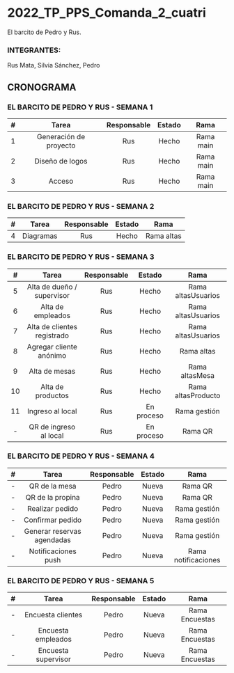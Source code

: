 # 2022_TP_PPS_Comanda_2_cuatri
El barcito de Pedro y Rus.

### INTEGRANTES:

Rus Mata, Silvia
Sánchez, Pedro

## CRONOGRAMA

### EL BARCITO DE PEDRO Y RUS - SEMANA 1 
| # | Tarea | Responsable | Estado | Rama |
| :------: | :------: | :------: | :------: | :------: |
| 1 | Generación de proyecto | Rus |  Hecho | Rama main |
| 2 | Diseño de logos | Rus |  Hecho | Rama main |
| 3 | Acceso | Rus |  Hecho | Rama main |


### EL BARCITO DE PEDRO Y RUS - SEMANA 2
| # | Tarea | Responsable | Estado | Rama |
| :------: | :------: | :------: | :------: | :------: |
| 4 | Diagramas | Rus |  Hecho | Rama altas |


### EL BARCITO DE PEDRO Y RUS - SEMANA 3
| # | Tarea | Responsable | Estado | Rama |
| :------: | :------: | :------: | :------: | :------: |
| 5 | Alta de dueño / supervisor | Rus |  Hecho | Rama altasUsuarios |
| 6 | Alta de empleados | Rus |  Hecho | Rama altasUsuarios |
| 7 | Alta de clientes registrado | Rus |  Hecho | Rama altasUsuarios |
| 8 | Agregar cliente anónimo | Rus |  Hecho | Rama altas |
| 9 | Alta de mesas | Rus |  Hecho | Rama altasMesa|
| 10 | Alta de productos | Rus|  Hecho | Rama altasProducto |
| 11 | Ingreso al local | Rus |  En proceso | Rama gestión |
| - | QR de ingreso al local | Rus |  En proceso | Rama QR |

### EL BARCITO DE PEDRO Y RUS - SEMANA 4
| # | Tarea | Responsable | Estado | Rama |
| :------: | :------: | :------: | :------: | :------: |
| - | QR de la mesa | Pedro |  Nueva | Rama QR |
| - | QR de la propina | Pedro |  Nueva | Rama QR |
| - | Realizar pedido | Pedro |  Nueva | Rama gestión |
| - | Confirmar pedido | Pedro |  Nueva | Rama gestión |
| - | Generar reservas agendadas | Pedro |  Nueva | Rama gestión |
| - | Notificaciones push | Pedro |  Nueva | Rama notificaciones |

### EL BARCITO DE PEDRO Y RUS - SEMANA 5
| # | Tarea | Responsable | Estado | Rama |
| :------: | :------: | :------: | :------: | :------: |
| - | Encuesta clientes | Pedro |  Nueva | Rama Encuestas |
| - | Encuesta empleados | Pedro |  Nueva | Rama Encuestas |
| - | Encuesta supervisor | Pedro |  Nueva | Rama Encuestas |











